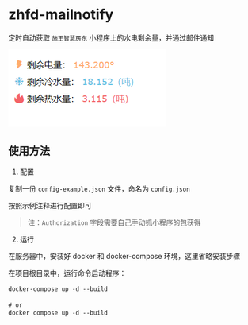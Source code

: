 # zhfd-mailnotify

定时自动获取 `施王智慧房东` 小程序上的水电剩余量，并通过邮件通知

![](assets/2024-01-09-17-34-17-image.png)

## 使用方法

1. 配置

复制一份 `config-example.json` 文件，命名为 `config.json`

按照示例注释进行配置即可

> 注：`Authorization` 字段需要自己手动抓小程序的包获得

2. 运行

在服务器中，安装好 docker 和 docker-compose 环境，这里省略安装步骤

在项目根目录中，运行命令启动程序：

```shell
docker-compose up -d --build

# or
docker compose up -d --build
```
